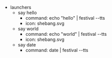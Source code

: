 - launchers
   - say hello
      - command: echo "hello" | festival --tts
      - icon: shebang.svg
   - say world
      - command: echo "world" | festival --tts
      - icon: shebang.svg
   - say date
      - command: date | festival --tts

